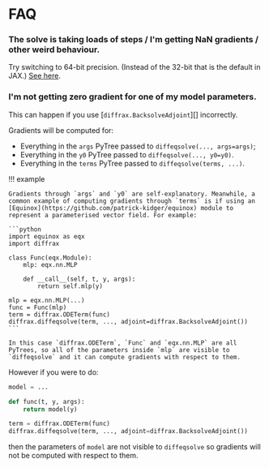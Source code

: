 # FAQ

### The solve is taking loads of steps / I'm getting NaN gradients / other weird behaviour.

Try switching to 64-bit precision. (Instead of the 32-bit that is the default in JAX.) [See here](https://jax.readthedocs.io/en/latest/notebooks/Common_Gotchas_in_JAX.html#double-64bit-precision).

### I'm not getting zero gradient for one of my model parameters.

This can happen if you use [`diffrax.BacksolveAdjoint`][] incorrectly.

Gradients will be computed for:

- Everything in the `args` PyTree passed to `diffeqsolve(..., args=args)`;
- Everything in the `y0` PyTree passed to `diffeqsolve(..., y0=y0)`.
- Everything in the `terms` PyTree passed to `diffeqsolve(terms, ...)`.


!!! example

    Gradients through `args` and `y0` are self-explanatory. Meanwhile, a common example of computing gradients through `terms` is if using an [Equinox](https://github.com/patrick-kidger/equinox) module to represent a parameterised vector field. For example:

    ```python
    import equinox as eqx
    import diffrax

    class Func(eqx.Module):
        mlp: eqx.nn.MLP

        def __call__(self, t, y, args):
            return self.mlp(y)

    mlp = eqx.nn.MLP(...)
    func = Func(mlp)
    term = diffrax.ODETerm(func)
    diffrax.diffeqsolve(term, ..., adjoint=diffrax.BacksolveAdjoint())
    ```

    In this case `diffrax.ODETerm`, `Func` and `eqx.nn.MLP` are all PyTrees, so all of the parameters inside `mlp` are visible to `diffeqsolve` and it can compute gradients with respect to them.

However if you were to do:

```python
model = ...

def func(t, y, args):
    return model(y)

term = diffrax.ODETerm(func)
diffrax.diffeqsolve(term, ..., adjoint=diffrax.BacksolveAdjoint())
```

then the parameters of `model` are not visible to `diffeqsolve` so gradients will not be computed with respect to them.
